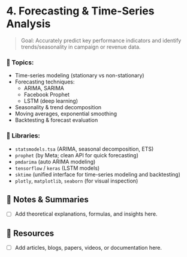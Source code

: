 # **4. Forecasting & Time-Series Analysis**

> Goal: Accurately predict key performance indicators and identify trends/seasonality in campaign or revenue data.


### 📘 Topics:

- Time-series modeling (stationary vs non-stationary)
- Forecasting techniques:
    - ARIMA, SARIMA
    - Facebook Prophet
    - LSTM (deep learning)
- Seasonality & trend decomposition
- Moving averages, exponential smoothing
- Backtesting & forecast evaluation

### 🧰 Libraries:

- `statsmodels.tsa` (ARIMA, seasonal decomposition, ETS)
- `prophet` (by Meta; clean API for quick forecasting)
- `pmdarima` (auto ARIMA modeling)
- `tensorflow` / `keras` (LSTM models)
- `sktime` (unified interface for time-series modeling and backtesting)
- `plotly`, `matplotlib`, `seaborn` (for visual inspection)
  
## 📓 Notes & Summaries

- [ ] Add theoretical explanations, formulas, and insights here.

## 🔗 Resources

- [ ] Add articles, blogs, papers, videos, or documentation here.
